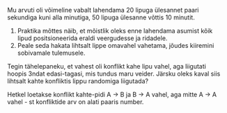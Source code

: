 Mu arvuti oli võimeline vabalt lahendama 20 lipuga ülesannet paari sekundiga kuni alla minutiga, 50 lipuga ülesanne võttis 10 minutit.

1. Praktika mõttes näib, et mõistlik oleks enne lahendama asumist kõik lipud positsioneerida eraldi veergudesse ja ridadele.
2. Peale seda hakata lihtsalt lippe omavahel vahetama, jõudes kiiremini sobivamale tulemusele.


Tegin tähelepaneku, et vahest oli konflikt kahe lipu vahel, aga liigutati hoopis 3ndat edasi-tagasi, mis tundus maru veider. Järsku oleks kaval siis lihtsalt kahte konfliktis lippu randomiga liigutada?

Hetkel loetakse konflikt kahte-pidi A -> B ja B -> A vahel, aga mitte A -> A vahel - st konfliktide arv on alati paaris number.